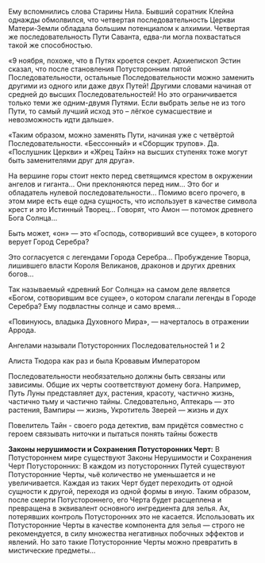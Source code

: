 Ему вспомнились слова Старины Нила. Бывший соратник Клейна однажды обмолвился, что четвертая последовательность Церкви Матери-Земли обладала большим потенциалом к алхимии. Четвертая же последовательность Пути Саванта, едва-ли могла похвастаться такой же способностью.


«9 ноября, похоже, что в Путях кроется секрет. Архиепископ Эстин сказал, что после становления Потусторонним пятой Последовательности, остальные Последовательности можно заменить другими из одного или даже двух Путей! Другими словами начиная от средней до высших Последовательностей! Но это ограничивается только теми же одним-двумя Путями. Если выбрать зелье не из того Пути, то самый лучший исход это – лёгкое сумасшествие и невозможность идти дальше».

«Таким образом, можно заменять Пути, начиная уже с четвёртой Последовательности. «Бессонный» и «Сборщик трупов». Да. «Послушник Церкви» и «Жрец Тайн» на высших ступенях тоже могут быть заменителями друг для друга».

На вершине горы стоит некто перед светящимся крестом в окружении ангелов и гиганта… Они преклоняются перед ним… Это бог и обладатель нулевой последовательности… Помимо всего прочего, в этом мире есть еще одна сущность, что использует в качестве символа крест и это Истинный Творец… Говорят, что Амон — потомок древнего Бога Солнца…

Быть может, «он» — это «Господь, сотворивший все сущее», в которого верует Город Серебра?

Это согласуется с легендами Города Серебра… Пробуждение Творца, лишившего власти Короля Великанов, драконов и других древних богов…

Так называемый «древний Бог Солнца» на самом деле является «Богом, сотворившим все сущее», о котором слагали легенды в Городе Серебра? Ему подвластны солнце и само время…

«Повинуюсь, владыка Духовного Мира», — начерталось в отражении Аррода.

Ангелами называли Потусторонних Последовательностей 1 и 2

Алиста Тюдора как раз и была Кровавым Императором

Последовательности необязательно должны быть связаны или зависимы. Общие их черты соответствуют домену
бога. Например, Путь Луны
представляет дух, растения, красоту, частично жизнь, частично тьму и частично тайны. Следовательно, Аптекарь —
это растения, Вампиры — жизнь, Укротитель Зверей — жизнь и дух


Повелитель Тайн - своего рода детектив, вам придётся совместно с героем связывать ниточки
и пытаться понять тайны божеств

**Законы нерушимости и Сохранения Потусторонних Черт:**
	В Потустороннем мире существуют Законы Нерушимости и Сохранения Черт Потусторонних:
	В каждом из потусторонних Путей существуют Потусторонние Черты, чьё количество
	не уменьшается и не увеличивается. Каждая из таких Черт будет переходить от одной сущности к другой, переходя
	из одной формы в иную. Таким образом, после смерти
	Потустороннего, его Черта будет расщеплена и превращена в эквивалент основного ингредиента для зелья. Ах,
	потерявших контроль Потусторонних это не касается.
	Использовать их Потусторонние Черты в качестве компонента для зелья — строго не рекомендуется, в силу
	множества негативных побочных эффектов и явлений. Но зато
	такие Потусторонние Черты можно превратить в мистические предметы…

